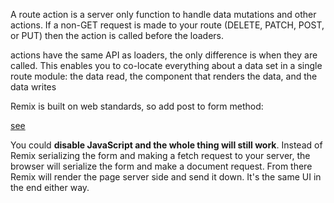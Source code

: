 A route action is a server only function to handle data mutations and other actions. If a non-GET request is made to your route (DELETE, PATCH, POST, or PUT) then the action is called before the loaders.

actions have the same API as loaders, the only difference is when they are called. This enables you to co-locate everything about a data set in a single route module: the data read, the component that renders the data, and the data writes

Remix is built on web standards, so add post to form method: <Form method='POST'>
[see](https://www.davebitter.com/articles/remix-loaderfunction-vs-actionfunction)

You could **disable JavaScript and the whole thing will still work**. Instead of Remix serializing the form and making a fetch request to your server, the browser will serialize the form and make a document request. From there Remix will render the page server side and send it down. It's the same UI in the end either way.